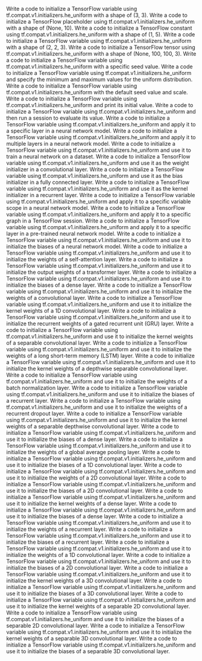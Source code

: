 Write a code to initialize a TensorFlow variable using tf.compat.v1.initializers.he_uniform with a shape of (3, 3).
Write a code to initialize a TensorFlow placeholder using tf.compat.v1.initializers.he_uniform with a shape of (None, 10).
Write a code to initialize a TensorFlow constant using tf.compat.v1.initializers.he_uniform with a shape of (1, 5).
Write a code to initialize a TensorFlow variable using tf.compat.v1.initializers.he_uniform with a shape of (2, 2, 3).
Write a code to initialize a TensorFlow tensor using tf.compat.v1.initializers.he_uniform with a shape of (None, 100, 100, 3).
Write a code to initialize a TensorFlow variable using tf.compat.v1.initializers.he_uniform with a specific seed value.
Write a code to initialize a TensorFlow variable using tf.compat.v1.initializers.he_uniform and specify the minimum and maximum values for the uniform distribution.
Write a code to initialize a TensorFlow variable using tf.compat.v1.initializers.he_uniform with the default seed value and scale.
Write a code to initialize a TensorFlow variable using tf.compat.v1.initializers.he_uniform and print its initial value.
Write a code to initialize a TensorFlow variable using tf.compat.v1.initializers.he_uniform and then run a session to evaluate its value.
Write a code to initialize a TensorFlow variable using tf.compat.v1.initializers.he_uniform and apply it to a specific layer in a neural network model.
Write a code to initialize a TensorFlow variable using tf.compat.v1.initializers.he_uniform and apply it to multiple layers in a neural network model.
Write a code to initialize a TensorFlow variable using tf.compat.v1.initializers.he_uniform and use it to train a neural network on a dataset.
Write a code to initialize a TensorFlow variable using tf.compat.v1.initializers.he_uniform and use it as the weight initializer in a convolutional layer.
Write a code to initialize a TensorFlow variable using tf.compat.v1.initializers.he_uniform and use it as the bias initializer in a fully connected layer.
Write a code to initialize a TensorFlow variable using tf.compat.v1.initializers.he_uniform and use it as the kernel initializer in a recurrent layer.
Write a code to initialize a TensorFlow variable using tf.compat.v1.initializers.he_uniform and apply it to a specific variable scope in a neural network model.
Write a code to initialize a TensorFlow variable using tf.compat.v1.initializers.he_uniform and apply it to a specific graph in a TensorFlow session.
Write a code to initialize a TensorFlow variable using tf.compat.v1.initializers.he_uniform and apply it to a specific layer in a pre-trained neural network model.
Write a code to initialize a TensorFlow variable using tf.compat.v1.initializers.he_uniform and use it to initialize the biases of a neural network model.
Write a code to initialize a TensorFlow variable using tf.compat.v1.initializers.he_uniform and use it to initialize the weights of a self-attention layer.
Write a code to initialize a TensorFlow variable using tf.compat.v1.initializers.he_uniform and use it to initialize the output weights of a transformer layer.
Write a code to initialize a TensorFlow variable using tf.compat.v1.initializers.he_uniform and use it to initialize the biases of a dense layer.
Write a code to initialize a TensorFlow variable using tf.compat.v1.initializers.he_uniform and use it to initialize the weights of a convolutional layer.
Write a code to initialize a TensorFlow variable using tf.compat.v1.initializers.he_uniform and use it to initialize the kernel weights of a 1D convolutional layer.
Write a code to initialize a TensorFlow variable using tf.compat.v1.initializers.he_uniform and use it to initialize the recurrent weights of a gated recurrent unit (GRU) layer.
Write a code to initialize a TensorFlow variable using tf.compat.v1.initializers.he_uniform and use it to initialize the kernel weights of a separable convolutional layer.
Write a code to initialize a TensorFlow variable using tf.compat.v1.initializers.he_uniform and use it to initialize the weights of a long short-term memory (LSTM) layer.
Write a code to initialize a TensorFlow variable using tf.compat.v1.initializers.he_uniform and use it to initialize the kernel weights of a depthwise separable convolutional layer.
Write a code to initialize a TensorFlow variable using tf.compat.v1.initializers.he_uniform and use it to initialize the weights of a batch normalization layer.
Write a code to initialize a TensorFlow variable using tf.compat.v1.initializers.he_uniform and use it to initialize the biases of a recurrent layer.
Write a code to initialize a TensorFlow variable using tf.compat.v1.initializers.he_uniform and use it to initialize the weights of a recurrent dropout layer.
Write a code to initialize a TensorFlow variable using tf.compat.v1.initializers.he_uniform and use it to initialize the kernel weights of a separable depthwise convolutional layer.
Write a code to initialize a TensorFlow variable using tf.compat.v1.initializers.he_uniform and use it to initialize the biases of a dense layer.
Write a code to initialize a TensorFlow variable using tf.compat.v1.initializers.he_uniform and use it to initialize the weights of a global average pooling layer.
Write a code to initialize a TensorFlow variable using tf.compat.v1.initializers.he_uniform and use it to initialize the biases of a 1D convolutional layer.
Write a code to initialize a TensorFlow variable using tf.compat.v1.initializers.he_uniform and use it to initialize the weights of a 2D convolutional layer.
Write a code to initialize a TensorFlow variable using tf.compat.v1.initializers.he_uniform and use it to initialize the biases of a 2D convolutional layer.
Write a code to initialize a TensorFlow variable using tf.compat.v1.initializers.he_uniform and use it to initialize the kernel weights of a dense layer.
Write a code to initialize a TensorFlow variable using tf.compat.v1.initializers.he_uniform and use it to initialize the biases of a dense layer.
Write a code to initialize a TensorFlow variable using tf.compat.v1.initializers.he_uniform and use it to initialize the weights of a recurrent layer.
Write a code to initialize a TensorFlow variable using tf.compat.v1.initializers.he_uniform and use it to initialize the biases of a recurrent layer.
Write a code to initialize a TensorFlow variable using tf.compat.v1.initializers.he_uniform and use it to initialize the weights of a 1D convolutional layer.
Write a code to initialize a TensorFlow variable using tf.compat.v1.initializers.he_uniform and use it to initialize the biases of a 2D convolutional layer.
Write a code to initialize a TensorFlow variable using tf.compat.v1.initializers.he_uniform and use it to initialize the kernel weights of a 3D convolutional layer.
Write a code to initialize a TensorFlow variable using tf.compat.v1.initializers.he_uniform and use it to initialize the biases of a 3D convolutional layer.
Write a code to initialize a TensorFlow variable using tf.compat.v1.initializers.he_uniform and use it to initialize the kernel weights of a separable 2D convolutional layer.
Write a code to initialize a TensorFlow variable using tf.compat.v1.initializers.he_uniform and use it to initialize the biases of a separable 2D convolutional layer.
Write a code to initialize a TensorFlow variable using tf.compat.v1.initializers.he_uniform and use it to initialize the kernel weights of a separable 3D convolutional layer.
Write a code to initialize a TensorFlow variable using tf.compat.v1.initializers.he_uniform and use it to initialize the biases of a separable 3D convolutional layer.